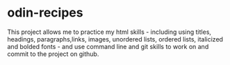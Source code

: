 # odin-recipes
This project allows me to practice my html skills - including using titles, headings, paragraphs,links, images, unordered lists, ordered lists, italicized and bolded fonts - and use command line and git skills to work on and commit to the project on github.
